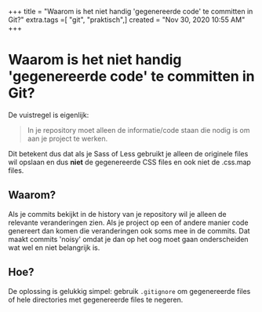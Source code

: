 +++
title = "Waarom is het niet handig 'gegenereerde code' te committen in Git?"
extra.tags =[ "git", "praktisch",]
created = "Nov 30, 2020 10:55 AM"
+++
# Waarom is het niet handig 'gegenereerde code' te committen in Git?


De vuistregel is eigenlijk: 

> In je repository moet alleen de informatie/code staan die nodig is om aan je project te werken.

Dit betekent dus dat als je Sass of Less gebruikt je alleen de originele files wil opslaan en dus **niet** de gegenereerde CSS files en ook niet de .css.map files.

## Waarom?

Als je commits bekijkt in de history van je repository wil je alleen de relevante veranderingen zien. Als je project op een of andere manier code genereert dan komen die veranderingen ook soms mee in de commits. Dat maakt commits 'noisy' omdat je dan op het oog moet gaan onderscheiden wat wel en niet belangrijk is.

## Hoe?

De oplossing is gelukkig simpel: gebruik `.gitignore` om gegenereerde files of hele directories met gegenereerde files te negeren.